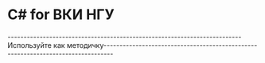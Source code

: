 # С# for ВКИ НГУ
-------------------------------------------------------------------------Используйте как методичку---------------------------------------------------------------------------------
